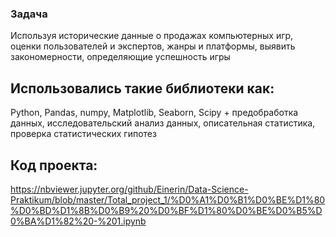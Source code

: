 ### Задача
Используя исторические данные о продажах компьютерных игр, оценки пользователей и экспертов, жанры и платформы, выявить закономерности, определяющие успешность игры 
## Использовались такие библиотеки как:
Python, Pandas, numpy, Matplotlib, Seaborn, Scipy + предобработка данных, исследовательский анализ данных, описательная статистика, проверка статистических гипотез
## Код проекта:
https://nbviewer.jupyter.org/github/Einerin/Data-Science-Praktikum/blob/master/Total_project_1/%D0%A1%D0%B1%D0%BE%D1%80%D0%BD%D1%8B%D0%B9%20%D0%BF%D1%80%D0%BE%D0%B5%D0%BA%D1%82%20-%201.ipynb